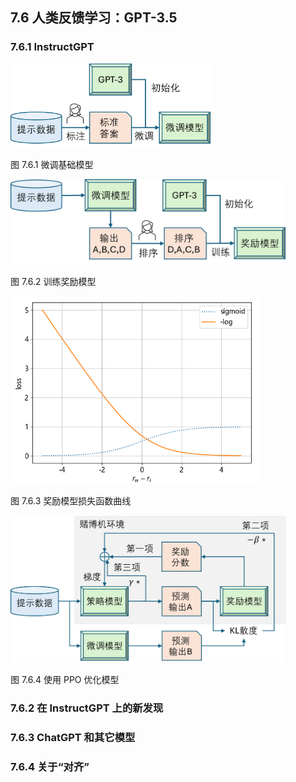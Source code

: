 
## 7.6 人类反馈学习：GPT-3.5

### 7.6.1 InstructGPT


<img src="./img/instruct_gpt_1.png" width=320>

图 7.6.1 微调基础模型


<img src="./img/instruct_gpt_2.png" width=440>

图 7.6.2 训练奖励模型

<img src="./img/loss_rm.png" width=400>

图 7.6.3 奖励模型损失函数曲线

<img src="./img/instruct_gpt_3.png" width=440>

图 7.6.4 使用 PPO 优化模型

### 7.6.2 在 InstructGPT 上的新发现


### 7.6.3 ChatGPT 和其它模型



### 7.6.4 关于“对齐”

